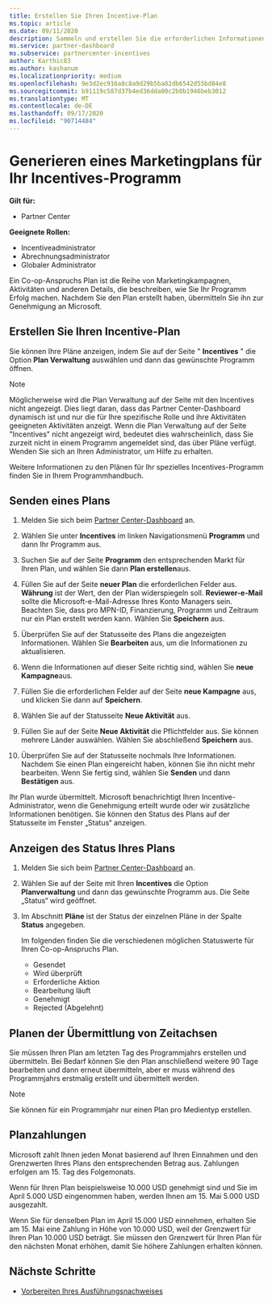 ```yaml
---
title: Erstellen Sie Ihren Incentive-Plan
ms.topic: article
ms.date: 09/11/2020
description: Sammeln und erstellen Sie die erforderlichen Informationen, um einen erfolgreichen Marketingplan für Ihr Incentives-Programm zu generieren.
ms.service: partner-dashboard
ms.subservice: partnercenter-incentives
author: Karthic83
ms.author: kashanum
ms.localizationpriority: medium
ms.openlocfilehash: 9e3d2ec916a8c8a9d29b5ba82db6542d55bd84e8
ms.sourcegitcommit: b91119c587d37b4ed36dda00c2b0b1946beb3012
ms.translationtype: MT
ms.contentlocale: de-DE
ms.lasthandoff: 09/17/2020
ms.locfileid: "90714484"
---
```

# <a name="generate-a-marketing-plan-for-your-incentives-program"></a>Generieren eines Marketingplans für Ihr Incentives-Programm

**Gilt für:**

- Partner Center

**Geeignete Rollen:**

- Incentiveadministrator
- Abrechnungsadministrator
- Globaler Administrator

Ein Co-op-Anspruchs Plan ist die Reihe von Marketingkampagnen, Aktivitäten und anderen Details, die beschreiben, wie Sie Ihr Programm Erfolg machen. Nachdem Sie den Plan erstellt haben, übermitteln Sie ihn zur Genehmigung an Microsoft.

## <a name="create-your-incentives-plan"></a>Erstellen Sie Ihren Incentive-Plan

Sie können Ihre Pläne anzeigen, indem Sie auf der Seite " **Incentives** " die Option **Plan Verwaltung** auswählen und dann das gewünschte Programm öffnen.

>[!NOTE]
>Möglicherweise wird die Plan Verwaltung auf der Seite mit den Incentives nicht angezeigt. Dies liegt daran, dass das Partner Center-Dashboard dynamisch ist und nur die für Ihre spezifische Rolle und ihre Aktivitäten geeigneten Aktivitäten anzeigt. Wenn die Plan Verwaltung auf der Seite "Incentives" nicht angezeigt wird, bedeutet dies wahrscheinlich, dass Sie zurzeit nicht in einem Programm angemeldet sind, das über Pläne verfügt. Wenden Sie sich an Ihren Administrator, um Hilfe zu erhalten.

Weitere Informationen zu den Plänen für Ihr spezielles Incentives-Programm finden Sie in Ihrem Programmhandbuch.

## <a name="how-to-submit-a-plan"></a>Senden eines Plans

1. Melden Sie sich beim [Partner Center-Dashboard](https://partner.microsoft.com/dashboard/) an.

2. Wählen Sie unter **Incentives** im linken Navigationsmenü **Programm** und dann Ihr Programm aus. 

3. Suchen Sie auf der Seite **Programm** den entsprechenden Markt für Ihren Plan, und wählen Sie dann **Plan erstellen**aus. 

4. Füllen Sie auf der Seite **neuer Plan** die erforderlichen Felder aus. **Währung** ist der Wert, den der Plan widerspiegeln soll. **Reviewer-e-Mail** sollte die Microsoft-e-Mail-Adresse Ihres Konto Managers sein. Beachten Sie, dass pro MPN-ID, Finanzierung, Programm und Zeitraum nur ein Plan erstellt werden kann. Wählen Sie **Speichern** aus.

5. Überprüfen Sie auf der Statusseite des Plans die angezeigten Informationen. Wählen Sie **Bearbeiten** aus, um die Informationen zu aktualisieren.

6. Wenn die Informationen auf dieser Seite richtig sind, wählen Sie **neue Kampagne**aus.

7. Füllen Sie die erforderlichen Felder auf der Seite **neue Kampagne** aus, und klicken Sie dann auf **Speichern**.

8. Wählen Sie auf der Statusseite **Neue Aktivität** aus. 

9. Füllen Sie auf der Seite **Neue Aktivität** die Pflichtfelder aus. Sie können mehrere Länder auswählen. Wählen Sie abschließend **Speichern** aus. 

10. Überprüfen Sie auf der Statusseite nochmals Ihre Informationen. Nachdem Sie einen Plan eingereicht haben, können Sie ihn nicht mehr bearbeiten. Wenn Sie fertig sind, wählen Sie **Senden** und dann **Bestätigen** aus.

Ihr Plan wurde übermittelt. Microsoft benachrichtigt Ihren Incentive-Administrator, wenn die Genehmigung erteilt wurde oder wir zusätzliche Informationen benötigen. Sie können den Status des Plans auf der Statusseite im Fenster „Status“ anzeigen.

## <a name="view-the-status-of-your-plan"></a>Anzeigen des Status Ihres Plans

1. Melden Sie sich beim [Partner Center-Dashboard](https://partner.microsoft.com/dashboard/) an.

2. Wählen Sie auf der Seite mit Ihren **Incentives** die Option **Planverwaltung** und dann das gewünschte Programm aus. Die Seite „Status“ wird geöffnet.

3. Im Abschnitt **Pläne** ist der Status der einzelnen Pläne in der Spalte **Status** angegeben.

   Im folgenden finden Sie die verschiedenen möglichen Statuswerte für Ihren Co-op-Anspruchs Plan.

   - Gesendet
   - Wird überprüft
   - Erforderliche Aktion
   - Bearbeitung läuft
   - Genehmigt
   - Rejected (Abgelehnt)

## <a name="plan-submission-timelines"></a>Planen der Übermittlung von Zeitachsen

Sie müssen Ihren Plan am letzten Tag des Programmjahrs erstellen und übermitteln. Bei Bedarf können Sie den Plan anschließend weitere 90 Tage bearbeiten und dann erneut übermitteln, aber er muss während des Programmjahrs erstmalig erstellt und übermittelt werden.

>[!NOTE]
> Sie können für ein Programmjahr nur einen Plan pro Medientyp erstellen.

## <a name="plan-payments"></a>Planzahlungen

Microsoft zahlt Ihnen jeden Monat basierend auf Ihren Einnahmen und den Grenzwerten Ihres Plans den entsprechenden Betrag aus. Zahlungen erfolgen am 15. Tag des Folgemonats.

Wenn für Ihren Plan beispielsweise 10.000 USD genehmigt sind und Sie im April 5.000 USD eingenommen haben, werden Ihnen am 15. Mai 5.000 USD ausgezahlt.

Wenn Sie für denselben Plan im April 15.000 USD einnehmen, erhalten Sie am 15. Mai eine Zahlung in Höhe von 10.000 USD, weil der Grenzwert für Ihren Plan 10.000 USD beträgt. Sie müssen den Grenzwert für Ihren Plan für den nächsten Monat erhöhen, damit Sie höhere Zahlungen erhalten können.

## <a name="next-steps"></a>Nächste Schritte

- [Vorbereiten Ihres Ausführungsnachweises](incentives-prepare-your-proof-of-execution.md)
